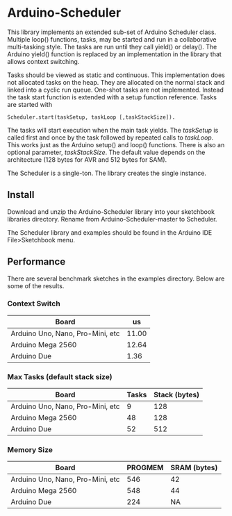 # Arduino-Scheduler

This library implements an extended sub-set of Arduino Scheduler
class. Multiple loop() functions, tasks, may be started and run in a
collaborative multi-tasking style. The tasks are run until they call
yield() or delay(). The Arduino yield() function is replaced by an
implementation in the library that allows context switching.

Tasks should be viewed as static and continuous. This implementation
does not allocated tasks on the heap. They are allocated on the normal
stack and linked into a cyclic run queue. One-shot tasks are not
implemented. Instead the task start function is extended with a setup
function reference. Tasks are started with

````
Scheduler.start(taskSetup, taskLoop [,taskStackSize]).
````
The tasks will start execution when the main task yields. The
_taskSetup_ is called first and once by the task followed by repeated
calls to _taskLoop_. This works just as the Arduino setup() and loop()
functions. There is also an optional parameter, _taskStackSize_. The
default value depends on the architecture (128 bytes for AVR and 512
bytes for SAM).

The Scheduler is a single-ton. The library creates the single
instance.

## Install

Download and unzip the Arduino-Scheduler library into your sketchbook
libraries directory. Rename from Arduino-Scheduler-master to Scheduler.

The Scheduler library and examples should be found in the Arduino IDE
File>Sketchbook menu.

## Performance

There are several benchmark sketches in the examples directory. Below
are some of the results.

### Context Switch

Board | us
------|---
Arduino Uno, Nano, Pro-Mini, etc | 11.00
Arduino Mega 2560 | 12.64
Arduino Due | 1.36

### Max Tasks (default stack size)

Board | Tasks | Stack (bytes)
------|-------|--------------
Arduino Uno, Nano, Pro-Mini, etc | 9 | 128
Arduino Mega 2560 | 48 | 128
Arduino Due | 52 | 512

### Memory Size

Board | PROGMEM | SRAM (bytes)
------|---------|-------------
Arduino Uno, Nano, Pro-Mini, etc | 546 | 42
Arduino Mega 2560 | 548 | 44
Arduino Due | 224 | NA



